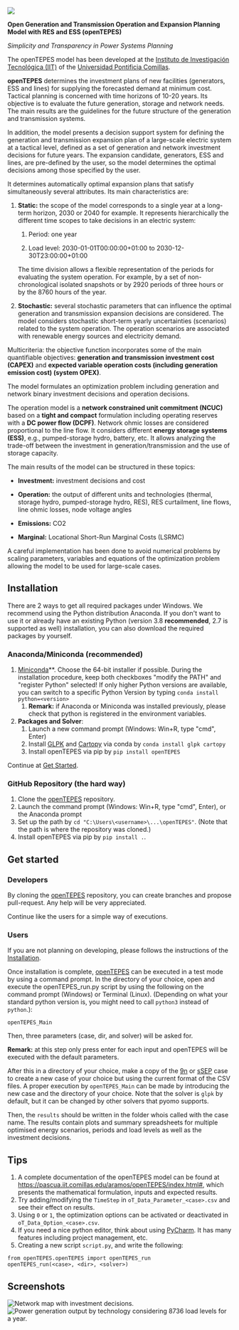 ![](https://github.com/IIT-EnergySystemModels/openTEPES/blob/master/doc/img/openTEPES_img.png)

**Open Generation and Transmission Operation and Expansion Planning Model with RES and ESS (openTEPES)**

*Simplicity and Transparency in Power Systems Planning*

The openTEPES model has been developed at the [Instituto de Investigación Tecnológica (IIT)](https://www.iit.comillas.edu/index.php.en) of the [Universidad Pontificia Comillas](https://www.comillas.edu/en/).

**openTEPES** determines the investment plans of new facilities (generators, ESS and lines) for supplying the forecasted demand at minimum cost. Tactical planning is concerned with time horizons of 10-20 years. Its objective is to evaluate the future generation, storage and network needs. The main results are the guidelines for the future structure of the generation and transmission systems.

In addition, the model presents a decision support system for defining the generation and transmission expansion plan of a large-scale electric system at a tactical level, defined as a set of generation and network investment decisions for future years. The expansion candidate, generators, ESS and lines, are pre-defined by the user, so the model determines the optimal decisions among those specified by the user.

It determines automatically optimal expansion plans that satisfy simultaneously several attributes. Its main characteristics are:

1. **Static:** the scope of the model corresponds to a single year at a long-term horizon, 2030 or 2040 for example.
   It represents hierarchically the different time scopes to take decisions in an electric system:

    1. Period: one year

    2. Load level: 2030-01-01T00:00:00+01:00 to 2030-12-30T23:00:00+01:00

    The time division allows a flexible representation of the periods for evaluating the system operation. For example, by a set of non-chronological isolated snapshots or by 2920 periods of three hours or by the 8760 hours of the year.

2. **Stochastic:** several stochastic parameters that can influence the optimal generation and transmission expansion decisions are considered. The model considers stochastic short-term yearly uncertainties (scenarios) related to the system operation. The operation scenarios are associated with renewable energy sources and electricity demand.

Multicriteria: the objective function incorporates some of the main quantifiable objectives: **generation and transmission investment cost (CAPEX)** and **expected variable operation costs (including generation emission cost) (system OPEX)**.

The model formulates an optimization problem including generation and network binary investment decisions and operation decisions.

The operation model is a **network constrained unit commitment (NCUC)** based on a **tight and compact** formulation including operating reserves with a **DC power flow (DCPF)**. Network ohmic losses are considered proportional to the line flow. It considers different **energy storage systems (ESS)**, e.g., pumped-storage hydro, battery, etc. It allows analyzing the trade-off between the investment in generation/transmission and the use of storage capacity.

The main results of the model can be structured in these topics:

- **Investment:** investment decisions and cost

- **Operation:** the output of different units and technologies (thermal, storage hydro, pumped-storage hydro, RES), RES curtailment, line flows, line ohmic losses, node voltage angles

- **Emissions:** CO2

- **Marginal:** Locational Short-Run Marginal Costs (LSRMC)

A careful implementation has been done to avoid numerical problems by scaling parameters, variables and equations of the optimization problem allowing the model to be used for large-scale cases.

## Installation

There are 2 ways to get all required packages under Windows. We recommend using the Python distribution Anaconda. If you don't want to use it or already have an existing Python (version 3.8 **recommended**, 2.7 is supported as well) installation, you can also download the required packages by yourself.

### Anaconda/Miniconda (recommended)

  1. [Miniconda](https://docs.conda.io/en/latest/miniconda.html)**. Choose the 64-bit installer if possible.
     During the installation procedure, keep both checkboxes "modify the PATH" and "register Python" selected! If only higher Python versions are available, you can switch to a specific Python Version by typing `conda install python=<version>`
     1. **Remark:** if Anaconda or Miniconda was installed previously, please check that python is registered in the environment variables.
  2. **Packages and Solver**:
     1. Launch a new command prompt (Windows: Win+R, type "cmd", Enter)
     2. Install [GLPK](http://winglpk.sourceforge.net/) and [Cartopy](https://pypi.org/project/Cartopy/) via conda by `conda install glpk cartopy`
     3. Install openTEPES via pip by `pip install openTEPES`

Continue at [Get Started](#get-started).

### GitHub Repository (the hard way)
1. Clone the [openTEPES](https://github.com/IIT-EnergySystemModels/openTEPES/tree/master) repository. 
2. Launch the command prompt (Windows: Win+R, type "cmd", Enter), or the Anaconda prompt
3. Set up the path by `cd "C:\Users\<username>\...\openTEPES"`. (Note that the path is where the repository was cloned.)
4. Install openTEPES via pip by `pip install .`.
  
## Get started

### Developers
By cloning the [openTEPES](https://github.com/IIT-EnergySystemModels/openTEPES/tree/master) repository, you can create branches and propose pull-request. Any help will be very appreciated.

Continue like the users for a simple way of executions. 

### Users

If you are not planning on developing, please follows the instructions of the [Installation](#installation).

Once installation is complete, [openTEPES](https://github.com/IIT-EnergySystemModels/openTEPES/tree/master) can be executed in a test mode by using a command prompt. 
In the directory of your choice, open and execute the openTEPES_run.py script by using the following on the command prompt (Windows) or Terminal (Linux). (Depending on what your standard python version is, you might need to call `python3` instead of `python`.):
 
    openTEPES_Main
Then, three parameters (case, dir, and solver) will be asked for.

**Remark:** at this step only press enter for each input and openTEPES will be executed with the default parameters.
   
After this in a directory of your choice, make a copy of the [9n](https://github.com/IIT-EnergySystemModels/openTEPES/tree/master/openTEPES/9n) or [sSEP](https://github.com/IIT-EnergySystemModels/openTEPES/tree/master/openTEPES/sSEP) case to create a new case of your choice but using the current format of the CSV files.
A proper execution by `openTEPES_Main` can be made by introducing the new case and the directory of your choice. Note that the solver is `glpk` by default, but it can be changed by other solvers that pyomo supports.

Then, the `results` should be written in the folder whois called with the case name. The results contain plots and summary spreadsheets for multiple optimised energy scenarios, periods and load levels as well as the investment decisions.

## Tips

  1. A complete documentation of the openTEPES model can be found at https://pascua.iit.comillas.edu/aramos/openTEPES/index.html#, which presents the mathematical formulation, inputs and expected results. 
  2. Try adding/modifying the `TimeStep` in `oT_Data_Parameter_<case>.csv` and see their effect on results.
  3. Using `0` or `1`, the optimization options can be activated or deactivated in `oT_Data_Option_<case>.csv`.
  4. If you need a nice python editor, think about using [PyCharm](https://www.jetbrains.com/pycharm/download). It has many features including project management, etc.
  5. Creating a new script `script.py`, and write the following: 
      
    from openTEPES.openTEPES import openTEPES_run
    openTEPES_run(<case>, <dir>, <solver>)

## Screenshots
![](https://github.com/IIT-EnergySystemModels/openTEPES/blob/master/doc/img/oT_Plot_MapNetwork_9n.png "Network map with investment decisions.")
![](https://github.com/IIT-EnergySystemModels/openTEPES/blob/master/doc/img/oT_Plot_TechnologyOutput_sc01_y2030_9n.png "Power generation output by technology considering 8736 load levels for a year.")
